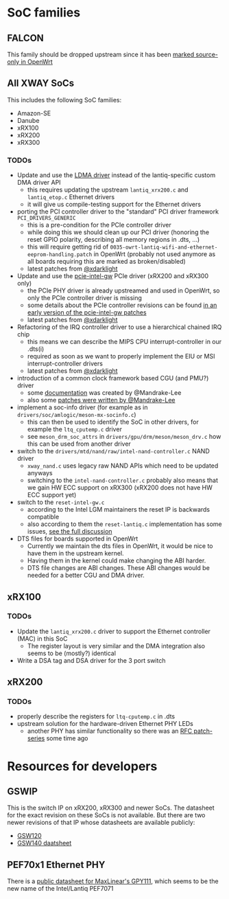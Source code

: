 # SoC families

## FALCON

This family should be dropped upstream since it has been [marked source-only in OpenWrt](https://git.openwrt.org/?p=openwrt/openwrt.git;a=commitdiff;h=c65faa62be94f3c693af0bca621d199e74b8dd1c)

## All XWAY SoCs

This includes the following SoC families:
* Amazon-SE
* Danube
* xRX100
* xRX200
* xRX300

### TODOs

* Update and use the [LDMA driver](https://github.com/torvalds/linux/tree/v5.12-rc7/drivers/dma/lgm) instead of the lantiq-specific custom DMA driver API
  * this requires updating the upstream `lantiq_xrx200.c` and `lantiq_etop.c` Ethernet drivers
  * it will give us compile-testing support for the Ethernet drivers
* porting the PCI controller driver to the "standard" PCI driver framework `PCI_DRIVERS_GENERIC`
  * this is a pre-condition for the PCIe controller driver
  * while doing this we should clean up our PCI driver (honoring the reset GPIO polarity, describing all memory regions in .dts, ...)
  * this will require getting rid of `0035-owrt-lantiq-wifi-and-ethernet-eeprom-handling.patch` in OpenWrt (probably not used anymore as all boards requiring this are marked as broken/disabled)
  * latest patches from [@xdarklight](https://github.com/xdarklight/linux/tree/lantiq-pcie-20210109)
* Update and use the [pcie-intel-gw](https://github.com/torvalds/linux/blob/v5.12-rc7/drivers/pci/controller/dwc/pcie-intel-gw.c) PCIe driver (xRX200 and xRX300 only)
  * the PCIe PHY driver is already upstreamed and used in OpenWrt, so only the PCIe controller driver is missing
  * some details about the PCIe controller revisions can be found [in an early version of the pcie-intel-gw patches](https://lkml.org/lkml/2019/8/25/296)
  * latest patches from [@xdarklight](https://github.com/xdarklight/linux/tree/lantiq-pcie-20210109)
* Refactoring of the IRQ controller driver to use a hierarchical chained IRQ chip
  * this means we can describe the MIPS CPU interrupt-controller in our .dts(i)
  * required as soon as we want to properly implement the EIU or MSI interrupt-controller drivers
  * latest patches from [@xdarklight](https://github.com/xdarklight/linux/tree/lantiq-pcie-20210109)
* introduction of a common clock framework based CGU (and PMU?) driver
  * some [documentation](https://github.com/Mandrake-Lee/Lantiq_XWAY_CGU) was created by @Mandrake-Lee
  * also some [patches were written by @Mandrake-Lee](https://github.com/Mandrake-Lee/openwrt/commit/9a79bc33df053e82b0eb4aed41191b251a83fbaa)
* implement a soc-info driver (for example as in `drivers/soc/amlogic/meson-mx-socinfo.c`)
  * this can then be used to identify the SoC in other drivers, for example the `ltq_cputemp.c` driver
  * see `meson_drm_soc_attrs` in `drivers/gpu/drm/meson/meson_drv.c` how this can be used from another driver
* switch to the `drivers/mtd/nand/raw/intel-nand-controller.c` NAND driver
  * `xway_nand.c` uses legacy raw NAND APIs which need to be updated anyways
  * switching to the `intel-nand-controller.c` probably also means that we gain HW ECC support on xRX300 (xRX200 does not have HW ECC support yet)
* switch to the `reset-intel-gw.c`
  * according to the Intel LGM maintainers the reset IP is backwards compatible
  * also according to them the `reset-lantiq.c` implementation has some issues, [see the full discussion](https://lkml.org/lkml/2019/8/23/18)
* DTS files for boards supported in OpenWrt
  * Currently we maintain the dts files in OpenWrt, it would be nice to have them in the upstream kernel.
  * Having them in the kernel could make changing the ABI harder.
  * DTS file changes are ABI changes. These ABI changes would be needed for a better CGU and DMA driver.

## xRX100

### TODOs

* Update the `lantiq_xrx200.c` driver to support the Ethernet controller (MAC) in this SoC
  * The register layout is very similar and the DMA integration also seems to be (mostly?) identical
* Write a DSA tag and DSA driver for the 3 port switch

## xRX200

### TODOs

* properly describe the registers for `ltq-cputemp.c` in .dts
* upstream solution for the hardware-driven Ethernet PHY LEDs
  * another PHY has similar functionality so there was an [RFC patch-series](https://www.spinics.net/lists/linux-leds/msg17241.html) some time ago

# Resources for developers

## GSWIP

This is the switch IP on xRX200, xRX300 and newer SoCs.
The datasheet for the exact revision on these SoCs is not available.
But there are two newer revisions of that IP whose datasheets are available publicly:
* [GSW120](https://www.maxlinear.com/document/index?id=23265&languageid=1033&type=Datasheet&partnumber=GSW120&filename=617931_GSW120_DS_Rev1.3.pdf&part=GSW120)
* [GSW140 daatsheet](https://www.maxlinear.com/document/index?id=23266&languageid=1033&type=Datasheet&partnumber=GSW140&filename=617930_GSW140_DS_Rev1.7.pdf&part=GSW140)

## PEF70x1 Ethernet PHY

There is a [public datasheet for MaxLinear's GPY111](https://www.maxlinear.com/document/index?id=23263&languageid=1033&type=Datasheet&partnumber=GPY111&filename=GPY111_PEF7071VV16_UM_HD_Rev1.4.pdf&part=GPY111), which seems to be the new name of the Intel/Lantiq PEF7071
